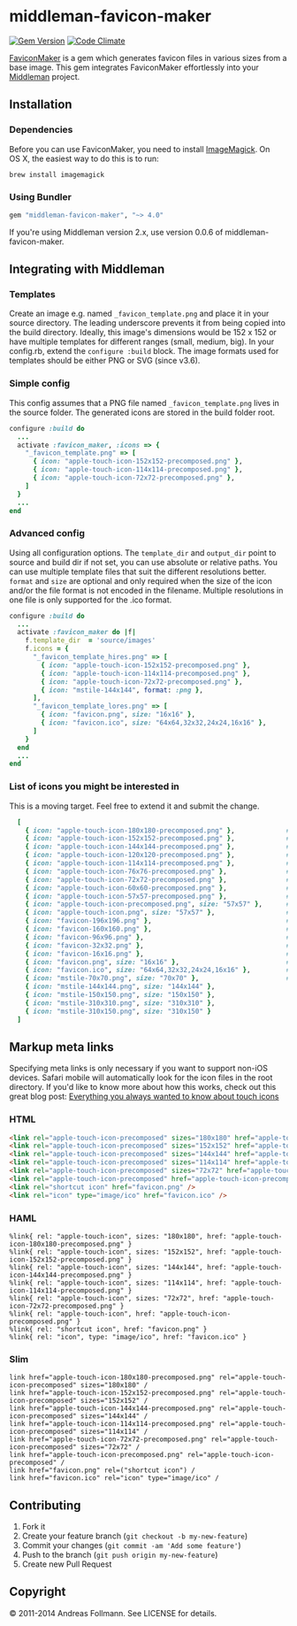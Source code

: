 # middleman-favicon-maker
[![Gem Version](https://badge.fury.io/rb/middleman-favicon-maker.svg)](http://badge.fury.io/rb/middleman-favicon-maker)
[![Code Climate](https://codeclimate.com/github/follmann/middleman-favicon-maker.png)](https://codeclimate.com/github/follmann/middleman-favicon-maker)

[FaviconMaker](https://github.com/follmann/favicon_maker) is a gem which generates favicon files in various sizes from a base image. This gem integrates FaviconMaker effortlessly into your [Middleman](https://github.com/middleman/middleman) project.

## Installation

### Dependencies

Before you can use FaviconMaker, you need to install [ImageMagick](http://www.imagemagick.org/script/index.php). On OS&nbsp;X, the easiest way to do this is to run:

``` shell
brew install imagemagick
```

### Using Bundler

``` ruby
gem "middleman-favicon-maker", "~> 4.0"
```

If you're using Middleman version 2.x, use version 0.0.6 of middleman-favicon-maker.

## Integrating with Middleman
### Templates
Create an image e.g. named `_favicon_template.png` and place it in your source directory. The leading underscore prevents it from being copied into the build directory. Ideally, this image's dimensions would be 152 x 152 or have multiple templates for different ranges (small, medium, big). In your config.rb, extend the `configure :build` block. The image formats used for templates should be either PNG or SVG (since v3.6).

### Simple config
This config assumes that a PNG file named `_favicon_template.png` lives in the source folder. The generated icons are stored in the build folder root.

``` ruby
configure :build do
  ...
  activate :favicon_maker, :icons => {
    "_favicon_template.png" => [
      { icon: "apple-touch-icon-152x152-precomposed.png" },
      { icon: "apple-touch-icon-114x114-precomposed.png" },
      { icon: "apple-touch-icon-72x72-precomposed.png" },
    ]
  }
  ...
end
```

### Advanced config
Using all configuration options. The `template_dir` and `output_dir` point to source and build dir if not set, you can use absolute or relative paths. You can use multiple template files that suit the different resolutions better. `format` and `size` are optional and only required when the size of the icon and/or the file format is not encoded in the filename. Multiple resolutions in one file is only supported for the .ico format.

``` ruby
configure :build do
  ...
  activate :favicon_maker do |f|
    f.template_dir  = 'source/images'
    f.icons = {
      "_favicon_template_hires.png" => [
        { icon: "apple-touch-icon-152x152-precomposed.png" },
        { icon: "apple-touch-icon-114x114-precomposed.png" },
        { icon: "apple-touch-icon-72x72-precomposed.png" },
        { icon: "mstile-144x144", format: :png },
      ],
      "_favicon_template_lores.png" => [
        { icon: "favicon.png", size: "16x16" },
        { icon: "favicon.ico", size: "64x64,32x32,24x24,16x16" },
      ]
    }
  end
  ...
end
```

### List of icons you might be interested in
This is a moving target. Feel free to extend it and submit the change.

``` ruby
  [
    { icon: "apple-touch-icon-180x180-precomposed.png" },             # Same as apple-touch-icon-57x57.png, for iPhone 6 Plus with @3× display
    { icon: "apple-touch-icon-152x152-precomposed.png" },             # Same as apple-touch-icon-57x57.png, for retina iPad with iOS7.
    { icon: "apple-touch-icon-144x144-precomposed.png" },             # Same as apple-touch-icon-57x57.png, for retina iPad with iOS6 or prior.
    { icon: "apple-touch-icon-120x120-precomposed.png" },             # Same as apple-touch-icon-57x57.png, for retina iPhone with iOS7.
    { icon: "apple-touch-icon-114x114-precomposed.png" },             # Same as apple-touch-icon-57x57.png, for retina iPhone with iOS6 or prior.
    { icon: "apple-touch-icon-76x76-precomposed.png" },               # Same as apple-touch-icon-57x57.png, for non-retina iPad with iOS7.
    { icon: "apple-touch-icon-72x72-precomposed.png" },               # Same as apple-touch-icon-57x57.png, for non-retina iPad with iOS6 or prior.
    { icon: "apple-touch-icon-60x60-precomposed.png" },               # Same as apple-touch-icon-57x57.png, for non-retina iPhone with iOS7.
    { icon: "apple-touch-icon-57x57-precomposed.png" },               # iPhone and iPad users can turn web pages into icons on their home screen. Such link appears as a regular iOS native application. When this happens, the device looks for a specific picture. The 57x57 resolution is convenient for non-retina iPhone with iOS6 or prior. Learn more in Apple docs.
    { icon: "apple-touch-icon-precomposed.png", size: "57x57" },      # Same as apple-touch-icon.png, expect that is already have rounded corners (but neither drop shadow nor gloss effect).
    { icon: "apple-touch-icon.png", size: "57x57" },                  # Same as apple-touch-icon-57x57.png, for "default" requests, as some devices may look for this specific file. This picture may save some 404 errors in your HTTP logs. See Apple docs
    { icon: "favicon-196x196.png" },                                  # For Android Chrome M31+.
    { icon: "favicon-160x160.png" },                                  # For Opera Speed Dial (up to Opera 12; this icon is deprecated starting from Opera 15), although the optimal icon is not square but rather 256x160. If Opera is a major platform for you, you should create this icon yourself.
    { icon: "favicon-96x96.png" },                                    # For Google TV.
    { icon: "favicon-32x32.png" },                                    # For Safari on Mac OS.
    { icon: "favicon-16x16.png" },                                    # The classic favicon, displayed in the tabs.
    { icon: "favicon.png", size: "16x16" },                           # The classic favicon, displayed in the tabs.
    { icon: "favicon.ico", size: "64x64,32x32,24x24,16x16" },         # Used by IE, and also by some other browsers if we are not careful.
    { icon: "mstile-70x70.png", size: "70x70" },                      # For Windows 8 / IE11.
    { icon: "mstile-144x144.png", size: "144x144" },
    { icon: "mstile-150x150.png", size: "150x150" },
    { icon: "mstile-310x310.png", size: "310x310" },
    { icon: "mstile-310x150.png", size: "310x150" }
  ]
```

## Markup meta links

Specifying meta links is only necessary if you want to support non-iOS devices. Safari mobile will automatically look for the icon files in the root directory. If you'd like to know more about how this works, check out this great blog post: [Everything you always wanted to know about touch icons](http://mathiasbynens.be/notes/touch-icons)

### HTML

``` html
<link rel="apple-touch-icon-precomposed" sizes="180x180" href="apple-touch-icon-180x180-precomposed.png" />
<link rel="apple-touch-icon-precomposed" sizes="152x152" href="apple-touch-icon-152x152-precomposed.png" />
<link rel="apple-touch-icon-precomposed" sizes="144x144" href="apple-touch-icon-144x144-precomposed.png" />
<link rel="apple-touch-icon-precomposed" sizes="114x114" href="apple-touch-icon-114x114-precomposed.png" />
<link rel="apple-touch-icon-precomposed" sizes="72x72" href="apple-touch-icon-72x72-precomposed.png" />
<link rel="apple-touch-icon-precomposed" href="apple-touch-icon-precomposed.png" />
<link rel="shortcut icon" href="favicon.png" />
<link rel="icon" type="image/ico" href="favicon.ico" />
```

### HAML

``` haml
%link{ rel: "apple-touch-icon", sizes: "180x180", href: "apple-touch-icon-180x180-precomposed.png" }
%link{ rel: "apple-touch-icon", sizes: "152x152", href: "apple-touch-icon-152x152-precomposed.png" }
%link{ rel: "apple-touch-icon", sizes: "144x144", href: "apple-touch-icon-144x144-precomposed.png" }
%link{ rel: "apple-touch-icon", sizes: "114x114", href: "apple-touch-icon-114x114-precomposed.png" }
%link{ rel: "apple-touch-icon", sizes: "72x72", href: "apple-touch-icon-72x72-precomposed.png" }
%link{ rel: "apple-touch-icon", href: "apple-touch-icon-precomposed.png" }
%link{ rel: "shortcut icon", href: "favicon.png" }
%link{ rel: "icon", type: "image/ico", href: "favicon.ico" }
```

### Slim
```slim
link href="apple-touch-icon-180x180-precomposed.png" rel="apple-touch-icon-precomposed" sizes="180x180" /
link href="apple-touch-icon-152x152-precomposed.png" rel="apple-touch-icon-precomposed" sizes="152x152" /
link href="apple-touch-icon-144x144-precomposed.png" rel="apple-touch-icon-precomposed" sizes="144x144" /
link href="apple-touch-icon-114x114-precomposed.png" rel="apple-touch-icon-precomposed" sizes="114x114" /
link href="apple-touch-icon-72x72-precomposed.png" rel="apple-touch-icon-precomposed" sizes="72x72" /
link href="apple-touch-icon-precomposed.png" rel="apple-touch-icon-precomposed" /
link href="favicon.png" rel=("shortcut icon") /
link href="favicon.ico" rel="icon" type="image/ico" /
```

## Contributing
1. Fork it
2. Create your feature branch (`git checkout -b my-new-feature`)
3. Commit your changes (`git commit -am 'Add some feature'`)
4. Push to the branch (`git push origin my-new-feature`)
5. Create new Pull Request

## Copyright

&copy; 2011-2014 Andreas Follmann. See LICENSE for details.
